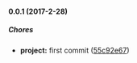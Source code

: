 #### 0.0.1 (2017-2-28)

##### Chores

* **project:** first commit ([55c92e67](https://github.com/lgaticaq/hubot-travis-ci-hook/commit/55c92e67fd341dbd29e6ad4b6af67d2e834f5f40))

